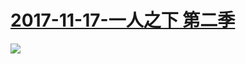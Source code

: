 # [2017-11-17-一人之下 第二季](http://bangumi.bilibili.com/anime/6402)
![](https://bilicover2017.github.io/iOS/2017-11-17.jpg)
